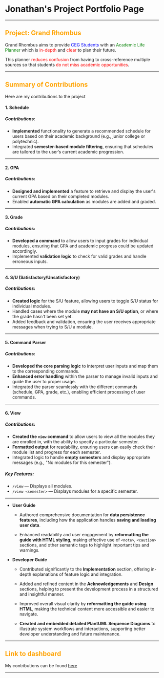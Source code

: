 # Jonathan's Project Portfolio Page

---
<h2>
<span style="color:orange;">Project: Grand Rhombus</span>
</h2>
Grand Rhombus aims to provide <span style="color:blue;">CEG Students</span> with an 
<span style="color:green;">Academic Life Planner</span> which is <span style="color:red;"> in-depth </span> and 
<span style="color:red;"> clear </span> to plan their future.

This planner <span style="color:red;">reduces confusion</span> from having to cross-reference multiple sources 
so that students <span style="color:red;">do not miss academic opportunities</span>.

---

<h2>
<span style="color:orange;">Summary of Contributions</span>
</h2>

Here are my contributions to the project

#### 1. **Schedule**
##### Contributions:
- **Implemented** functionality to generate a recommended schedule for users based on their academic background (e.g., junior college or polytechnic).
- Integrated **semester-based module filtering**, ensuring that schedules are tailored to the user’s current academic progression.

---

#### 2. **GPA**
##### Contributions:
- **Designed and implemented** a feature to retrieve and display the user's current GPA based on their completed modules.
- Enabled **automatic GPA calculation** as modules are added and graded.


---

#### 3. **Grade**
##### Contributions:
- **Developed a command** to allow users to input grades for individual modules, ensuring that GPA and academic progress could be updated accordingly.
- Implemented **validation logic** to check for valid grades and handle erroneous inputs.

---

#### 4. **S/U (Satisfactory/Unsatisfactory)**
##### Contributions:
- **Created logic** for the S/U feature, allowing users to toggle S/U status for individual modules.
- Handled cases where the module **may not have an S/U option**, or where the grade hasn't been set yet.
- Added feedback and validation, ensuring the user receives appropriate messages when trying to S/U a module.

---

#### 5. **Command Parser**
##### Contributions:
- **Developed the core parsing logic** to interpret user inputs and map them to the corresponding commands.
- **Enhanced error handling** within the parser to manage invalid inputs and guide the user to proper usage.
- Integrated the parser seamlessly with the different commands (schedule, GPA, grade, etc.), enabling efficient processing of user commands.

---

#### 6. **View**
##### Contributions:
- **Created the `view` command** to allow users to view all the modules they are enrolled in, with the ability to specify a particular semester.
- **Formatted output** for readability, ensuring users can easily check their module list and progress for each semester.
- Integrated logic to handle **empty semesters** and display appropriate messages (e.g., "No modules for this semester").

##### Key Features:
- `/view` — Displays all modules.
- `/view <semester>` — Displays modules for a specific semester.

---

- **User Guide**
    - Authored comprehensive documentation for **data persistence features**, including how the application handles **saving and loading user data**.

    - Enhanced readability and user engagement by **reformatting the guide with HTML styling**, making effective use of `<note>`, `<caution>` sections, and other semantic tags to highlight important tips and warnings.


- **Developer Guide**
    - Contributed significantly to the **Implementation** section, offering in-depth explanations of feature logic and integration.

    - Added and refined content in the **Acknowledgements** and **Design** sections, helping to present the development process in a structured and insightful manner.

    - Improved overall visual clarity by **reformatting the guide using HTML**, making the technical content more accessible and easier to navigate.

    - **Created and embedded detailed PlantUML Sequence Diagrams** to illustrate system workflows and interactions, supporting better developer understanding and future maintenance.
    

---

<h2>
<span style="color:orange;">Link to dashboard</span>
</h2>

My contributions can be found [here](https://nus-cs2113-ay2425s2.github.io/tp-dashboard/?search=jonathan2745&breakdown=true)

--- 
